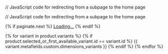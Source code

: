 <!DOCTYPE html>
<html>
<head>
	<meta charset="utf-8">
	<meta name="viewport" content="width=device-width, initial-scale=1">
	<title></title>
</head>
<body>

<!-- Adds URL name as add class to body on all pages -->
<script>
	var currentPageUrl = window.location.href;
	var pageName = currentPageUrl.split('/').pop().replace(/\?.*/, ''); 
	if (pageName) {
	    document.body.classList.add(pageName);
	}
</script> 

<script>
    document.addEventListener("DOMContentLoaded", function() {
        var currentPageUrl = window.location.href;
        var baseUrl = 'https://ikshaofficial.myshopify.com/';
        var pageName = currentPageUrl.split('/').pop().replace(/\?.*/, ''); 
        
        if (currentPageUrl === baseUrl || currentPageUrl === baseUrl + 'index.html' || pageName === '') {
        pageName = 'homeindex';
        }
        
        document.body.classList.add(pageName);
    });
</script>
<!-- Adds URL name as add class to body on all pages -->


// JavaScript code for redirecting from a subpage to the home page
<script>     
if (window.location.href != "https://www.google.com/") {
 window.location.href = "https://www.google.com/";
}
</script>
// JavaScript code for redirecting from a subpage to the home page 



<script>
	const currentUrl = window.location.href;
	const collectionPattern = /\/collections\/([^/]+)\/products\/([^/]+)/;
	const match = currentUrl.match(collectionPattern);
	
	if (match) {
		const collectionName = match[1];
		const productName = match[2];
		const newUrl = `https://geroojaipur.com/products/${productName}`;
		window.location.href = newUrl;
	}
</script>



<script>
    const currentUrl = window.location.href;
    const collectionPattern = /\/collections\/([^/]+)\/products\/([^/]+)/;
    const match = currentUrl.match(collectionPattern);

    if (match) {
        const collectionName = match[1];
        const productName = match[2];
        if (collectionName === "buy-1-get-1") {
            document.querySelector('.template-product .product-info .product-info__block-item[data-block-type=liquid] .buy-get-size').style.display = "block";
        } else  {
            document.querySelector('.template-product .product-info .product-info__block-item[data-block-type=liquid] .buy-get-size').style.display = "none";
        }
    }
</script>

<script>
    const currentUrl = window.location.href;
    const collectionPattern = /\/collections\/([^/]+)\/products\/([^/]+)/;
    const match = currentUrl.match(collectionPattern);

    if (match) {
        const collectionName = match[1];
        const productName = match[2];
        if (collectionName === "buy-1-get-1" || collectionName === "sale") { 
            const buyGetSizeElement = document.querySelector('.template-product .product-info .product-info__block-item[data-block-type=liquid] .buy-get-size');
            if (buyGetSizeElement) { 
                buyGetSizeElement.style.display = "block";
            }
        } else  {
            const buyGetSizeElement = document.querySelector('.template-product .product-info .product-info__block-item[data-block-type=liquid] .buy-get-size');
            if (buyGetSizeElement) { 
                buyGetSizeElement.style.display = "none";
            }
        }
    }
</script>




<!-- https://tdf-jewellery.myshopify.com/   products page js code -->
<script>
    if (document.body.classList.contains('template-product')) {
        var variation = document.querySelectorAll('.metal_color');
        for (let j = 0; j < variation.length; j++) {
            variation[j].addEventListener('click', function () {
                var variantimg = variation[j].querySelector('img').getAttribute('src');
                var productmainimg = document.querySelector('.product__main-photos .product-main-slide.is-selected img');
                productmainimg.setAttribute('src', variantimg);
            });
        }
    }
</script>

<script>
    setTimeout(function() {
      var radioButtons = document.querySelectorAll('input[name="properties[Metal Color]"]');
      var displayParagraph1 = document.querySelector('.metalcolordetails');
      var displayParagraph2 = document.querySelector('.jbdzfkjhcxass');
  
      function updateParagraph(event) {
        event.stopPropagation();
        var selectedRadio = document.querySelector('input[name="properties[Metal Color]"]:checked');
        if (selectedRadio) {
          displayParagraph1.textContent = selectedRadio.value;
          displayParagraph2.textContent = selectedRadio.value;
        }
      }
  
      radioButtons.forEach(function(radioButton) {
        radioButton.addEventListener('change', updateParagraph);
      });
  
      updateParagraph();
    }, 2000);
  </script>
<!-- https://tdf-jewellery.myshopify.com/   products page js code -->








<!-- Loading More Loading... Next Pages -->
<div id="AjaxinateContainer"></div>
<div id="AjaxinatePagination">
    {% if paginate.next %}
        <a href="{{ paginate.next.url }}" id="loadNextPage">Loading...</a>
    {% endif %}
</div>

<script>
    document.addEventListener('DOMContentLoaded', function() {
        const loadNextPageLink = document.getElementById('loadNextPage');
        const container = document.getElementById('AjaxinateContainer');

        if (loadNextPageLink) {
            const options = {
                root: null,
                rootMargin: '0px',
                threshold: 1.0
            };

            const observer = new IntersectionObserver((entries, observer) => {
                entries.forEach(entry => {
                    if (entry.isIntersecting) {
                        const url = loadNextPageLink.getAttribute('href');

                        fetch(url)
                            .then(response => response.text())
                            .then(html => {

                                const parser = new DOMParser();
                                const doc = parser.parseFromString(html, 'text/html');

                                const newItems = doc.querySelectorAll('#AjaxinateContainer > *');
                                const newPaginationLink = doc.querySelector('#loadNextPage');

                                newItems.forEach(item => container.appendChild(item));

                                if (newPaginationLink) {
                                    loadNextPageLink.href = newPaginationLink.href;
                                } else {
                                    observer.unobserve(loadNextPageLink);
                                    loadNextPageLink.parentElement.removeChild(loadNextPageLink);
                                }
                            })
                            .catch(error => console.error('Error loading next page:', error));
                    }
                });
            }, options);

            observer.observe(loadNextPageLink);
        }
    });
</script>
<!-- Loading More Loading... Next Pages -->








{% for variant in product.variants %}
{% if product.selected_or_first_available_variant.id == variant.id %}
{{ variant.metafields.custom.dimensions_variants }}
{% endif %}
{% endfor %}
<script src="https://ajax.googleapis.com/ajax/libs/jquery/3.5.1/jquery.min.js"></script>
<script type="text/javascript">
jQuery(document).ready(function($){
$(".no-js-hidden").on("click", function(){
var refreshint = setInterval(function(){
location.reload();
}, 1000);    });   });
</script>



















<!-- mouse hover par zoom css code js code -->
<style>
.col-sm-10.gutter .slick-initialized .slick-list .slick-track .slick-slide {
    position: relative;
    overflow: hidden;
}
.col-sm-10.gutter .slick-initialized .slick-list .slick-track .slick-slide img.engoj_img_main {
    width: 100%;
    height: 100%;
    transition: transform 0.3s ease;
}
.col-sm-10.gutter .slick-initialized .slick-list .slick-track .slick-slide:hover img.engoj_img_main {
    transform: scale(2); 
}
.col-sm-10.gutter .slick-initialized .slick-list .slick-track .slick-slide {
    cursor: crosshair;
}

</style>
<script>
$(document).ready(function() {
    const zoomScale = 2; // Set the desired zoom scale here

    $(".slick-slide")
        .on("mouseover", function() {
            $(this)
                .children(".engoj_img_main")
                .css({ transform: "scale(" + zoomScale + ")" });
        })
        .on("mouseout", function() {
            $(this)
                .children(".engoj_img_main")
                .css({ transform: "scale(1)" });
        })
        .on("mousemove", function(e) {
            $(this)
                .children(".engoj_img_main")
                .css({
                    "transform-origin":
                        ((e.pageX - $(this).offset().left) / $(this).width()) * 100 +
                        "% " +
                        ((e.pageY - $(this).offset().top) / $(this).height()) * 100 +
                        "%"
                });
        });
});

</script>


<style>
.col-sm-10.gutter .slick-initialized .slick-list .slick-track .slick-slide {
    position: relative;
    overflow: hidden;
    cursor: crosshair;
}
.col-sm-10.gutter .slick-initialized .slick-list .slick-track .slick-slide img.engoj_img_main {
    width: 100%;
    height: 100%;
    transition: transform 0.3s ease, transform-origin 0.3s ease;
}
.col-sm-10.gutter .slick-initialized .slick-list .slick-track .slick-slide:hover img.engoj_img_main {
    transform: scale(2);
}

</style>

<script>

$(document).ready(function() {
    const zoomScale = 2; // Set the desired zoom scale here

    $(".slick-slide")
        .on("mouseover", function() {
            $(this)
                .children(".engoj_img_main")
                .css({ transform: "scale(" + zoomScale + ")" });
        })
        .on("mouseout", function() {
            $(this)
                .children(".engoj_img_main")
                .css({ transform: "scale(1)" });
        })
        .on("mousemove", function(e) {
            const $img = $(this).children(".engoj_img_main");
            const offsetX = (e.pageX - $(this).offset().left) / $(this).width();
            const offsetY = (e.pageY - $(this).offset().top) / $(this).height();
            $img.css({
                "transform-origin": (offsetX * 100) + "% " + (offsetY * 100) + "%"
            });
        });
});
</script>

<!-- mouse hover par zoom css code js code -->


</body>
</html>
